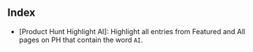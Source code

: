 ## Index

- [Product Hunt Highlight AI]: Highlight all entries from Featured and All pages on PH that contain the word `AI`.
